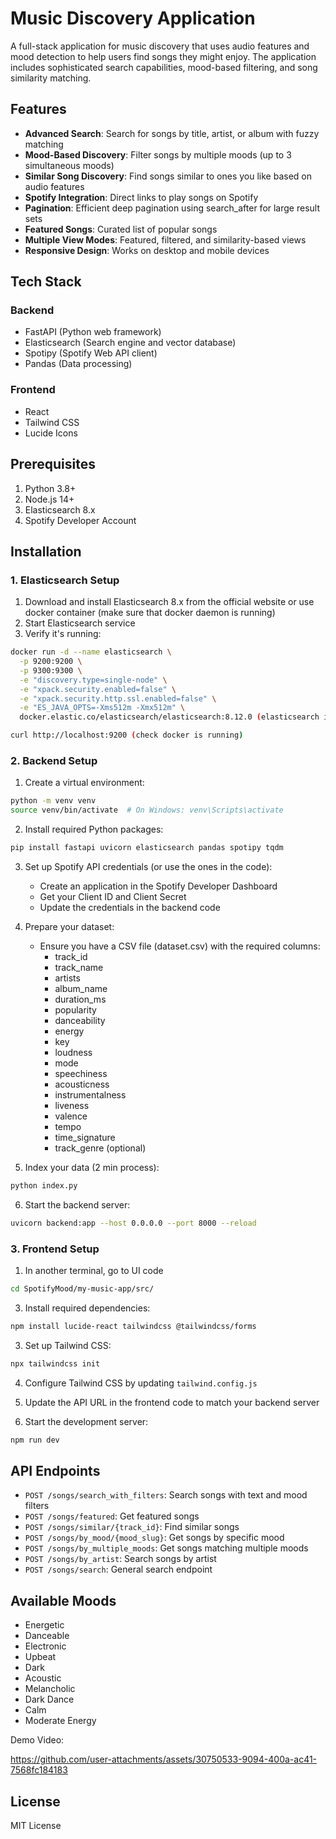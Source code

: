 # Music Discovery Application

A full-stack application for music discovery that uses audio features and mood detection to help users find songs they might enjoy. The application includes sophisticated search capabilities, mood-based filtering, and song similarity matching.

## Features

- **Advanced Search**: Search for songs by title, artist, or album with fuzzy matching
- **Mood-Based Discovery**: Filter songs by multiple moods (up to 3 simultaneous moods)
- **Similar Song Discovery**: Find songs similar to ones you like based on audio features
- **Spotify Integration**: Direct links to play songs on Spotify
- **Pagination**: Efficient deep pagination using search_after for large result sets
- **Featured Songs**: Curated list of popular songs
- **Multiple View Modes**: Featured, filtered, and similarity-based views
- **Responsive Design**: Works on desktop and mobile devices

## Tech Stack

### Backend
- FastAPI (Python web framework)
- Elasticsearch (Search engine and vector database)
- Spotipy (Spotify Web API client)
- Pandas (Data processing)

### Frontend
- React
- Tailwind CSS
- Lucide Icons

## Prerequisites

1. Python 3.8+
2. Node.js 14+
3. Elasticsearch 8.x
4. Spotify Developer Account

## Installation

### 1. Elasticsearch Setup

1. Download and install Elasticsearch 8.x from the official website or use docker container (make sure that docker daemon is running)
2. Start Elasticsearch service
3. Verify it's running:
```bash
docker run -d --name elasticsearch \
  -p 9200:9200 \
  -p 9300:9300 \
  -e "discovery.type=single-node" \
  -e "xpack.security.enabled=false" \
  -e "xpack.security.http.ssl.enabled=false" \
  -e "ES_JAVA_OPTS=-Xms512m -Xmx512m" \
  docker.elastic.co/elasticsearch/elasticsearch:8.12.0 (elasticsearch in docker container)

curl http://localhost:9200 (check docker is running)
```

### 2. Backend Setup

1. Create a virtual environment:
```bash
python -m venv venv
source venv/bin/activate  # On Windows: venv\Scripts\activate
```

2. Install required Python packages:
```bash
pip install fastapi uvicorn elasticsearch pandas spotipy tqdm
```

3. Set up Spotify API credentials (or use the ones in the code):
   - Create an application in the Spotify Developer Dashboard
   - Get your Client ID and Client Secret
   - Update the credentials in the backend code

4. Prepare your dataset:
   - Ensure you have a CSV file (dataset.csv) with the required columns:
     - track_id
     - track_name
     - artists
     - album_name
     - duration_ms
     - popularity
     - danceability
     - energy
     - key
     - loudness
     - mode
     - speechiness
     - acousticness
     - instrumentalness
     - liveness
     - valence
     - tempo
     - time_signature
     - track_genre (optional)

5. Index your data (2 min process):
```bash
python index.py
```

6. Start the backend server:
```bash
uvicorn backend:app --host 0.0.0.0 --port 8000 --reload
```

### 3. Frontend Setup

1. In another terminal, go to UI code
```bash
cd SpotifyMood/my-music-app/src/
```

3. Install required dependencies:
```bash
npm install lucide-react tailwindcss @tailwindcss/forms
```

3. Set up Tailwind CSS:
```bash
npx tailwindcss init
```

4. Configure Tailwind CSS by updating `tailwind.config.js`

5. Update the API URL in the frontend code to match your backend server

6. Start the development server:
```bash
npm run dev
```

## API Endpoints

- `POST /songs/search_with_filters`: Search songs with text and mood filters
- `POST /songs/featured`: Get featured songs
- `POST /songs/similar/{track_id}`: Find similar songs
- `POST /songs/by_mood/{mood_slug}`: Get songs by specific mood
- `POST /songs/by_multiple_moods`: Get songs matching multiple moods
- `POST /songs/by_artist`: Search songs by artist
- `POST /songs/search`: General search endpoint

## Available Moods

- Energetic
- Danceable
- Electronic
- Upbeat
- Dark
- Acoustic
- Melancholic
- Dark Dance
- Calm
- Moderate Energy

Demo Video: 

https://github.com/user-attachments/assets/30750533-9094-400a-ac41-7568fc184183




## License

MIT License
